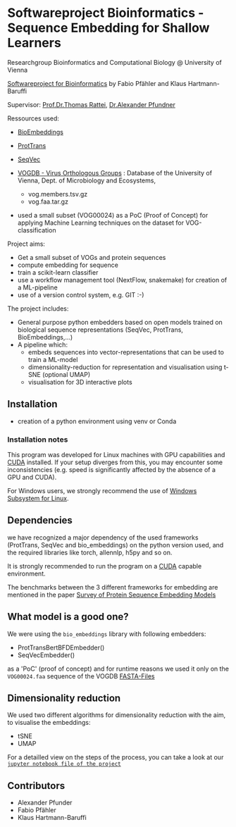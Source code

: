 # Softwareproject Bioinformatics -  Sequence Embedding for Shallow Learners
Researchgroup Bioinformatics and Computational Biology @ University of Vienna

[Softwareproject for Bioinformatics](https://ufind.univie.ac.at/de/course.html?lv=053531&semester=2023W 
) by Fabio Pfähler and Klaus Hartmann-Baruffi

Supervisor: [Prof.Dr.Thomas Rattei](mailto:thomas.rattei@univie.ac.at), [Dr.Alexander Pfundner](alexander.pfundner@univie.ac.at)

Ressources used:

- [BioEmbeddings](https://github.com/sacdallago/bio_embeddings) 
- [ProtTrans](https://github.com/agemagician/ProtTrans)
- [SeqVec](https://github.com/Rostlab/SeqVec)
- [VOGDB - Virus Orthologous Groups](https://vogdb.org/download) : Database of the University of Vienna, Dept. of Microbiology and Ecosystems,
  - vog.members.tsv.gz
  - vog.faa.tar.gz

- used a small subset (VOG00024) as a PoC (Proof of Concept) for applying Machine Learning techniques on the dataset for VOG-classification 

Project aims:
- Get a small subset of VOGs and protein sequences
- compute embedding for sequence
- train a scikit-learn classifier
- use a workflow management tool (NextFlow, snakemake) for creation of a ML-pipeline
- use of a version control system, e.g. GIT :-)

The project includes:
- General purpose python embedders based on open models trained on biological sequence representations (SeqVec, ProtTrans, BioEmbeddings,...)
- A pipeline which:
  - embeds sequences into vector-representations that can be used to train a ML-model
  - dimensionality-reduction for representation and visualisation using t-SNE (optional UMAP)
  - visualisation for 3D interactive plots
 
## Installation

- creation of a python environment using venv or Conda

### Installation notes

This program was developed for Linux machines with GPU capabilities and [CUDA](https://developer.nvidia.com/cuda-zone) installed. If your setup diverges from this, you may encounter some inconsistencies (e.g. speed is significantly affected by the absence of a GPU and CUDA). 

For Windows users, we strongly recommend the use of [Windows Subsystem for Linux](https://docs.microsoft.com/en-us/windows/wsl/install-win10).

## Dependencies

we have recognized a major dependency of the used frameworks (ProtTrans, SeqVec and bio_embeddings) on the python version used, and the required libraries like torch, allennlp, h5py and so on. 

It is strongly recommended to run the program on a  [CUDA](https://developer.nvidia.com/cuda-zone) capable environment.

The benchmarks between the 3 different frameworks for embedding are mentioned in the paper [Survey of Protein Sequence Embedding Models](mdpi.com/1422-0067/24/4/3775)

## What model is a good one?

 We were using the `bio_embeddings` library with following embedders:
 - ProtTransBertBFDEmbedder()
 - SeqVecEmbedder()
 
 as a 'PoC' (proof of concept) and for runtime reasons we used it only on the `VOG00024.faa` sequence of the VOGDB [FASTA-Files ](https://www.ncbi.nlm.nih.gov/genbank/fastaformat/)

 ## Dimensionality reduction

 We used two different algorithms for dimensionality reduction with the aim, to visualise the embeddings:
 - tSNE
 - UMAP

For a detailled view on the steps of the process, you can take a look at our [`jupyter notebook file of the project`](https://github.com/klausHartman/swproject23/blob/main/SPNotebook.ipynb)

## Contributors

- Alexander Pfunder
- Fabio Pfähler
- Klaus Hartmann-Baruffi
